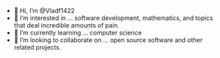 - 👋 Hi, I’m @Vladf1422
- 👀 I’m interested in ... software development, mathematics, and topics that deal incredible amounts of pain.
- 🌱 I’m currently learning ... computer science
- 💞️ I’m looking to collaborate on ... open source software and other related projects.

<!---
Vladf1422/Vladf1422 is a ✨ special ✨ repository because its `README.md` (this file) appears on your GitHub profile.
You can click the Preview link to take a look at your changes.
--->

